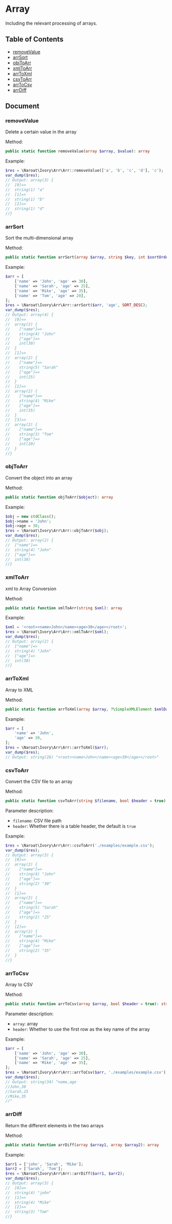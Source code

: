 # Array

Including the relevant processing of arrays.

## Table of Contents

- [removeValue](#removeValue)
- [arrSort](#arrSort)
- [objToArr](#objToArr)
- [xmlToArr](#xmlToArr)
- [arrToXml](#arrToXml)
- [csvToArr](#csvToArr)
- [arrToCsv](#arrToCsv)
- [arrDiff](#arrDiff)

## Document

### removeValue

Delete a certain value in the array

Method:
```php
public static function removeValue(array $array, $value): array
```

Example:
```php
$res = \Naroat\Ivory\Arr\Arr::removeValue(['a', 'b', 'c', 'd'], 'c');
var_dump($res);
// Output: array(3) {
//  [0]=>
//  string(1) "a"
//  [1]=>
//  string(1) "b"
//  [2]=>
//  string(1) "d"
//}
```

### arrSort

Sort the multi-dimensional array

Method:
```php
public static function arrSort(array $array, string $key, int $sortOrder = SORT_ASC): array
```

Example:
```php
$arr = [
    ['name' => 'John', 'age' => 30],
    ['name' => 'Sarah', 'age' => 25],
    ['name' => 'Mike', 'age' => 35],
    ['name' => 'Tom', 'age' => 20],
];
$res = \Naroat\Ivory\Arr\Arr::arrSort($arr, 'age', SORT_DESC);
var_dump($res);
// Output: array(4) {
//  [0]=>
//  array(2) {
//    ["name"]=>
//    string(4) "John"
//    ["age"]=>
//    int(30)
//  }
//  [1]=>
//  array(2) {
//    ["name"]=>
//    string(5) "Sarah"
//    ["age"]=>
//    int(25)
//  }
//  [2]=>
//  array(2) {
//    ["name"]=>
//    string(4) "Mike"
//    ["age"]=>
//    int(35)
//  }
//  [3]=>
//  array(2) {
//    ["name"]=>
//    string(3) "Tom"
//    ["age"]=>
//    int(20)
//  }
//}
```


### objToArr

Convert the object into an array

Method:
```php
public static function objToArr($object): array
```

Example:
```php
$obj = new stdClass();
$obj->name = 'John';
$obj->age = 30;
$res = \Naroat\Ivory\Arr\Arr::objToArr($obj);
var_dump($res);
// Output: array(2) {
//  ["name"]=>
//  string(4) "John"
//  ["age"]=>
//  int(30)
//}
```


### xmlToArr

xml to Array Conversion

Method:
```php
public static function xmlToArr(string $xml): array
```

Example:
```php
$xml = '<root><name>John</name><age>30</age></root>';
$res = \Naroat\Ivory\Arr\Arr::xmlToArr($xml);
var_dump($res);
// Output: array(2) {
//  ["name"]=>
//  string(4) "John"
//  ["age"]=>
//  int(30)
//}
```


### arrToXml

Array to XML

Method:
```php
public static function arrToXml(array $array, ?\SimpleXMLElement $xmlData = null): string
```

Example:
```php
$arr = [
    'name' => 'John',
    'age' => 30,
];
$res = \Naroat\Ivory\Arr\Arr::arrToXml($arr);
var_dump($res);
// Output: string(26) "<root><name>John</name><age>30</age></root>"
```


### csvToArr

Convert the CSV file to an array

Method:
```php
public static function csvToArr(string $filename, bool $header = true): array
```

Parameter description:
- `filename`: CSV file path
- `header`: Whether there is a table header, the default is `true`


Example:
```php
$res = \Naroat\Ivory\Arr\Arr::csvToArr('./examples/example.csv');
var_dump($res);
// Output: array(3) {
//  [0]=>
//  array(2) {
//    ["name"]=>
//    string(4) "John"
//    ["age"]=>
//    string(2) "30"
//  }
//  [1]=>
//  array(2) {
//    ["name"]=>
//    string(5) "Sarah"
//    ["age"]=>
//    string(2) "25"
//  }
//  [2]=>
//  array(2) {
//    ["name"]=>
//    string(4) "Mike"
//    ["age"]=>
//    string(2) "35"
//  }
//}
```


### arrToCsv

Array to CSV

Method:
```php
public static function arrToCsv(array $array, bool $header = true): string
```

Parameter description:
- `array`: array
- `header`: Whether to use the first row as the key name of the array

Example:
```php
$arr = [
    ['name' => 'John', 'age' => 30],
    ['name' => 'Sarah', 'age' => 25],
    ['name' => 'Mike', 'age' => 35],
];
$res = \Naroat\Ivory\Arr\Arr::arrToCsv($arr, './examples/example.csv');
var_dump($res);
// Output: string(34) "name,age
//John,30
//Sarah,25
//Mike,35
//"
```


### arrDiff

Return the different elements in the two arrays

Method:
```php
public static function arrDiff(array $array1, array $array2): array
```

Example:
```php
$arr1 = ['john', 'Sarah', 'Mike'];
$arr2 = ['Sarah', 'Tom'];
$res = \Naroat\Ivory\Arr\Arr::arrDiff($arr1, $arr2);
var_dump($res);
// Output: array(3) {
//  [0]=>
//  string(4) "john"
//  [1]=>
//  string(4) "Mike"
//  [2]=>
//  string(3) "Tom"
//}
```

